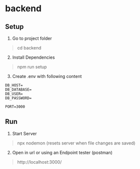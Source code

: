 # backend

## Setup

1. Go to project folder

> cd backend

2. Install Dependencies

> npm run setup

3. Create .env with following content

````
DB_HOST=
DB_DATABASE=
DB_USER=
DB_PASSWORD=

PORT=3000
````

## Run

1. Start Server

> npx nodemon (resets server when file changes are saved)

2. Open in url or using an Endpoint tester (postman)

> http://localhost:3000/
